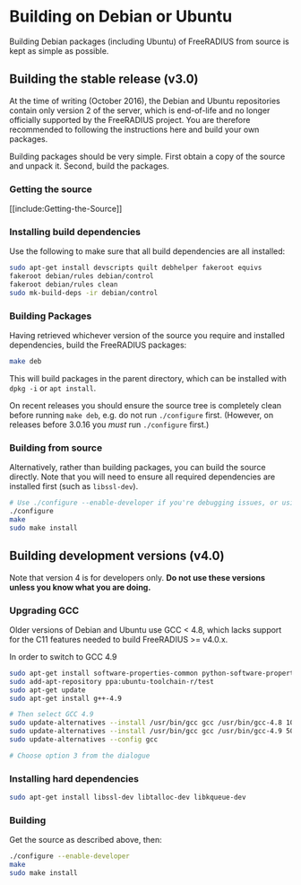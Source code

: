 # Building on Debian or Ubuntu

Building Debian packages (including Ubuntu) of FreeRADIUS from source is kept as simple as possible.

## Building the stable release (v3.0)

At the time of writing (October 2016), the Debian and Ubuntu repositories contain only version 2 of the server, which is end-of-life and no longer officially supported by the FreeRADIUS project. You are therefore recommended to following the instructions here and build your own packages.

Building packages should be very simple. First obtain a copy of the source and unpack it. Second, build the packages.

### Getting the source

[[include:Getting-the-Source]]

### Installing build dependencies

Use the following to make sure that all build dependencies are all installed:

```bash
sudo apt-get install devscripts quilt debhelper fakeroot equivs
fakeroot debian/rules debian/control
fakeroot debian/rules clean
sudo mk-build-deps -ir debian/control
```

### Building Packages

Having retrieved whichever version of the source you require and installed dependencies, build the FreeRADIUS packages:

```bash
make deb
```

This will build packages in the parent directory, which can be installed with ``dpkg -i`` or ``apt install``.

On recent releases you should ensure the source tree is completely clean before running `make deb`, e.g. do not run `./configure` first. (However, on releases before 3.0.16 you _must_ run `./configure` first.)

### Building from source

Alternatively, rather than building packages, you can build the source directly. Note that you will need to ensure all required dependencies are installed first (such as `libssl-dev`).

```bash
# Use ./configure --enable-developer if you're debugging issues, or using unstable code.
./configure
make
sudo make install
```


## Building development versions (v4.0)

Note that version 4 is for developers only. **Do not use these versions unless you know what you are doing.**

### Upgrading GCC

Older versions of Debian and Ubuntu use GCC < 4.8, which lacks support for the C11 features needed to build FreeRADIUS >= v4.0.x.

In order to switch to GCC 4.9
```bash
sudo apt-get install software-properties-common python-software-properties
sudo add-apt-repository ppa:ubuntu-toolchain-r/test
sudo apt-get update
sudo apt-get install g++-4.9

# Then select GCC 4.9
sudo update-alternatives --install /usr/bin/gcc gcc /usr/bin/gcc-4.8 100 --slave /usr/bin/g++ g++ /usr/bin/g++-4.8
sudo update-alternatives --install /usr/bin/gcc gcc /usr/bin/gcc-4.9 50 --slave /usr/bin/g++ g++ /usr/bin/g++-4.9 
sudo update-alternatives --config gcc

# Choose option 3 from the dialogue
```

### Installing hard dependencies

```bash
sudo apt-get install libssl-dev libtalloc-dev libkqueue-dev
```

### Building

Get the source as described above, then:

```bash
./configure --enable-developer
make
sudo make install
```


